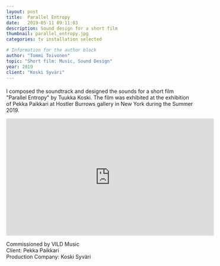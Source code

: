 ```yaml
---
layout: post
title:  Parallel Entropy
date:   2019-05-11 09:11:03
description: Sound design for a short film
thumbnail: parallel_entropy.jpg
categories: tv installation selected

# Information for the author block
author: "Tommi Toivonen"
topic: "Short film: Music, Sound Design"
year: 2019
client: "Koski Syväri"
---
```


#### 

I composed the soundtrack and designed the sounds for a short film "Parallel Entropy" by Tuukka Koski. The film was exhibited at the exhibition of Pekka Paikkari at Hostler Burrows gallery in New York during the Summer 2019. 

<iframe width="560" height="315" src="https://www.youtube.com/embed/zcYFdnnNg24" frameborder="0" allow="accelerometer; autoplay; encrypted-media; gyroscope; picture-in-picture" allowfullscreen></iframe>

Commissioned by VILD Music  
Client: Pekka Paikkari  
Production Company: Koski Syväri

